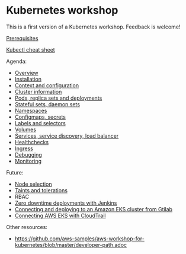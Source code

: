 # Kubernetes workshop

This is a first version of a Kubernetes workshop. Feedback is welcome!

[Prerequisites](./prerequisites.md)

[Kubectl cheat sheet](https://kubernetes.io/docs/reference/kubectl/cheatsheet/)

Agenda:
* [Overview](./overview.md)
* [Installation](./installation.md)
* [Context and configuration](./cluster/context.md)
* [Cluster information](./cluster/information.md)
* [Pods, replica sets and deployments](./deployments/pods.md)
* [Stateful sets, daemon sets](./sets/sets.md)
* [Namespaces](./namespaces/namespaces.md)
* [Configmaps, secrets](./configs/configmaps.md)
* [Labels and selectors](./labels/labels.md)
* [Volumes](./volumes/volumes.md)
* [Services, service discovery, load balancer](./services/services.md)
* [Healthchecks](./healthchecks/probes.md)
* [Ingress](./ingress/ingress.md)
* [Debugging](./debugging/debugging.md)
* [Monitoring](./monitoring/monitoring.md)

Future:
* [Node selection](https://kubernetes.io/docs/concepts/configuration/assign-pod-node/)
* [Taints and tolerations](https://kubernetes.io/docs/concepts/configuration/taint-and-toleration/)
* RBAC
* [Zero downtime deployments with Jenkins](https://kubernetes.io/blog/2018/04/30/zero-downtime-deployment-kubernetes-jenkins/)
* [Connecting and deploying to an Amazon EKS cluster from Gtilab](https://docs.gitlab.com/ee/user/project/clusters/eks_and_gitlab/)
* [Connecting AWS EKS with CloudTrail](https://docs.aws.amazon.com/eks/latest/userguide/logging-using-cloudtrail.html)

Other resources:
* https://github.com/aws-samples/aws-workshop-for-kubernetes/blob/master/developer-path.adoc